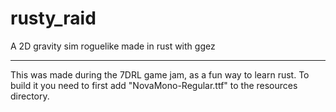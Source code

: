 # rusty_raid
A 2D gravity sim roguelike made in rust with ggez
_____________________________

This was made during the 7DRL game jam, as a fun way to learn rust. To build it you need to first add "NovaMono-Regular.ttf" to the resources directory.
